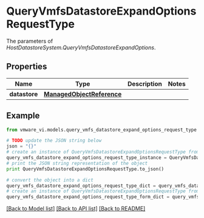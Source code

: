 # QueryVmfsDatastoreExpandOptionsRequestType

The parameters of *HostDatastoreSystem.QueryVmfsDatastoreExpandOptions*. 

## Properties
Name | Type | Description | Notes
------------ | ------------- | ------------- | -------------
**datastore** | [**ManagedObjectReference**](ManagedObjectReference.md) |  | 

## Example

```python
from vmware_vi.models.query_vmfs_datastore_expand_options_request_type import QueryVmfsDatastoreExpandOptionsRequestType

# TODO update the JSON string below
json = "{}"
# create an instance of QueryVmfsDatastoreExpandOptionsRequestType from a JSON string
query_vmfs_datastore_expand_options_request_type_instance = QueryVmfsDatastoreExpandOptionsRequestType.from_json(json)
# print the JSON string representation of the object
print QueryVmfsDatastoreExpandOptionsRequestType.to_json()

# convert the object into a dict
query_vmfs_datastore_expand_options_request_type_dict = query_vmfs_datastore_expand_options_request_type_instance.to_dict()
# create an instance of QueryVmfsDatastoreExpandOptionsRequestType from a dict
query_vmfs_datastore_expand_options_request_type_form_dict = query_vmfs_datastore_expand_options_request_type.from_dict(query_vmfs_datastore_expand_options_request_type_dict)
```
[[Back to Model list]](../README.md#documentation-for-models) [[Back to API list]](../README.md#documentation-for-api-endpoints) [[Back to README]](../README.md)


